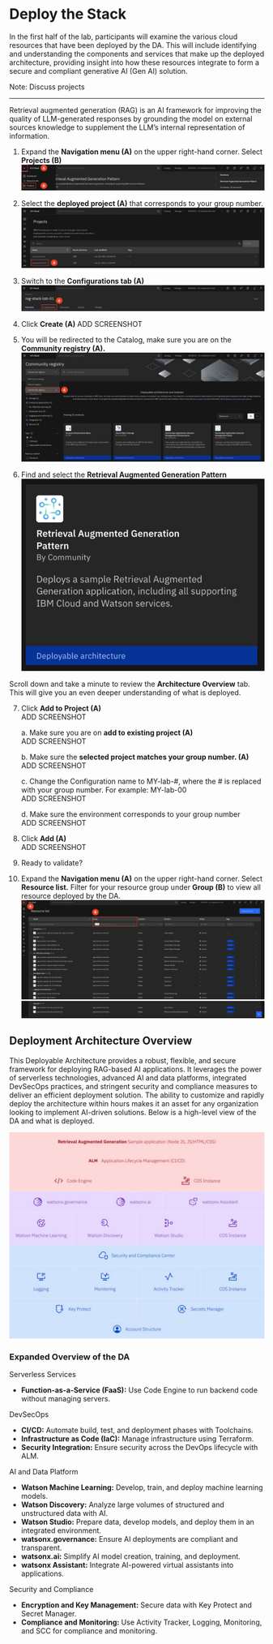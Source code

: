 # Deploy the Stack 

In the first half of the lab, participants will examine the various cloud resources that have been deployed by the DA. This will include identifying and understanding the components and services that make up the deployed architecture, providing insight into how these resources integrate to form a secure and compliant generative AI (Gen AI) solution.

Note: Discuss projects
______

Retrieval augmented generation (RAG) is an AI framework for improving the quality of LLM-generated responses by grounding the model on external sources knowledge to supplement the LLM’s internal representation of information.

1. Expand the **Navigation menu (A)** on the upper right-hand corner. Select **Projects (B)**
![alt text](../images/2.4.1.png)

2. Select the **deployed project (A)** that corresponds to your group number. 
![alt text](../images/2.4.2.png)

3. Switch to the **Configurations tab (A)**
![alt text](../images/2.4.3.png)

4. Click **Create (A)**
ADD SCREENSHOT

5. You will be redirected to the Catalog, make sure you are on the **Community registry (A).**
![alt text](../images/2.1.2.png)

6. Find and select the **Retrieval Augmented Generation Pattern** <br>
![alt text](../images/1-select-RAG.png)

Scroll down and take a minute to review the **Architecture Overview** tab. This will give you an even deeper understanding of what is deployed.

7. Click **Add to Project (A)** <br>
ADD SCREENSHOT

    a. Make sure you are on **add to existing project (A)** <br>
    ADD SCREENSHOT

    b. Make sure the **selected project matches your group number. (A)** <br>
    ADD SCREENSHOT

    c. Change the Configuration name to MY-lab-#, where the # is replaced with your group number. For example: MY-lab-00 <br>
    ADD SCREENSHOT

    d. Make sure the environment corresponds to your group number <br>
    ADD SCREENSHOT
8. Click **Add (A)** <br>
ADD SCREENSHOT

9. Ready to validate? 

10. Expand the **Navigation menu (A)** on the upper right-hand corner. Select **Resource list.**  Filter for your resource group under **Group (B)** to view all resource deployed by the DA.
![alt text](<../images/2.4.5 part 1.png>)
![alt text](<../images/2.4.5 part 2.png>)

## Deployment Architecture Overview

This Deployable Architecture provides a robust, flexible, and secure framework for deploying RAG-based AI applications. It leverages the power of serverless technologies, advanced AI and data platforms, integrated DevSecOps practices, and stringent security and compliance measures to deliver an efficient deployment solution. The ability to customize and rapidly deploy the architecture within hours makes it an asset for any organization looking to implement AI-driven solutions. Below is a high-level view of the DA and what is deployed.

![alt text](../images/rag-stack.svg)

### Expanded Overview of the DA

Serverless Services
* **Function-as-a-Service (FaaS):** Use Code Engine to run backend code without managing servers.

DevSecOps
* **CI/CD:** Automate build, test, and deployment phases with Toolchains.
* **Infrastructure as Code (IaC):** Manage infrastructure using Terraform.
* **Security Integration:** Ensure security across the DevOps lifecycle with ALM.

AI and Data Platform
* **Watson Machine Learning:** Develop, train, and deploy machine learning models.
* **Watson Discovery:** Analyze large volumes of structured and unstructured data with AI.
* **Watson Studio:** Prepare data, develop models, and deploy them in an integrated environment.
* **watsonx.governance:** Ensure AI deployments are compliant and transparent.
* **watsonx.ai:** Simplify AI model creation, training, and deployment.
* **watsonx Assistant:** Integrate AI-powered virtual assistants into applications.

Security and Compliance
* **Encryption and Key Management:** Secure data with Key Protect and Secret Manager.
* **Compliance and Monitoring:** Use Activity Tracker, Logging, Monitoring, and SCC for compliance and monitoring.
